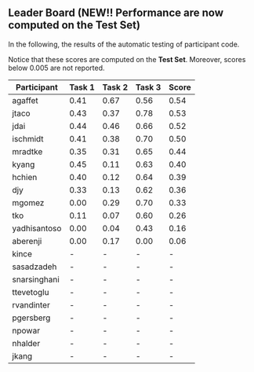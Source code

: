 ## Leader Board (NEW!! Performance are now computed on the Test Set)

In the following, the results of the automatic testing of participant code.

Notice that these scores are computed on the **Test Set**. Moreover, scores below 0.005 are not reported.

| Participant  | Task 1 | Task 2 | Task 3 | Score |
|---|---|---|---|---|
| agaffet | 0.41 | 0.67 |  0.56 | 0.54 | 
| jtaco | 0.43 | 0.37 |  0.78 | 0.53 | 
| jdai | 0.44 | 0.46 |  0.66 | 0.52 | 
| ischmidt | 0.41 | 0.38 |  0.70 | 0.50 | 
| mradtke | 0.35 | 0.31 |  0.65 | 0.44 | 
| kyang | 0.45 | 0.11 |  0.63 | 0.40 | 
| hchien | 0.40 | 0.12 |  0.64 | 0.39 | 
| djy | 0.33 | 0.13 |  0.62 | 0.36 | 
| mgomez | 0.00 | 0.29 |  0.70 | 0.33 | 
| tko | 0.11 | 0.07 |  0.60 | 0.26 | 
| yadhisantoso | 0.00 | 0.04 |  0.43 | 0.16 | 
| aberenji | 0.00 | 0.17 |  0.00 | 0.06 | 
| kince | - | - |  - | - | 
| sasadzadeh | - | - |  - | - | 
| snarsinghani | - | - |  - | - | 
| ttevetoglu | - | - |  - | - | 
| rvandinter | - | - |  - | - | 
| pgersberg | - | - |  - | - | 
| npowar | - | - |  - | - | 
| nhalder | - | - |  - | - | 
| jkang | - | - |  - | - | 

